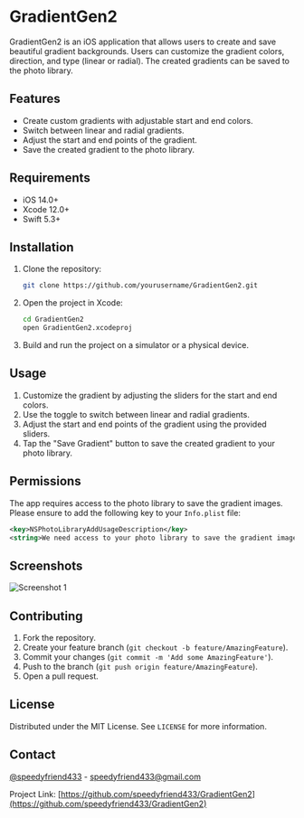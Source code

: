 # GradientGen2

GradientGen2 is an iOS application that allows users to create and save beautiful gradient backgrounds. Users can customize the gradient colors, direction, and type (linear or radial). The created gradients can be saved to the photo library.

## Features

- Create custom gradients with adjustable start and end colors.
- Switch between linear and radial gradients.
- Adjust the start and end points of the gradient.
- Save the created gradient to the photo library.

## Requirements

- iOS 14.0+
- Xcode 12.0+
- Swift 5.3+

## Installation

1. Clone the repository:
    ```sh
    git clone https://github.com/yourusername/GradientGen2.git
    ```
2. Open the project in Xcode:
    ```sh
    cd GradientGen2
    open GradientGen2.xcodeproj
    ```
3. Build and run the project on a simulator or a physical device.

## Usage

1. Customize the gradient by adjusting the sliders for the start and end colors.
2. Use the toggle to switch between linear and radial gradients.
3. Adjust the start and end points of the gradient using the provided sliders.
4. Tap the "Save Gradient" button to save the created gradient to your photo library.

## Permissions

The app requires access to the photo library to save the gradient images. Please ensure to add the following key to your `Info.plist` file:
```xml
<key>NSPhotoLibraryAddUsageDescription</key>
<string>We need access to your photo library to save the gradient image.</string>
```

## Screenshots

![Screenshot 1](https://github.com/speedyfriend433/GradientGen2-Swift/assets/171631703/bc9c7565-2c57-4d81-b0fe-1c96fd8a2940)


## Contributing

1. Fork the repository.
2. Create your feature branch (`git checkout -b feature/AmazingFeature`).
3. Commit your changes (`git commit -m 'Add some AmazingFeature'`).
4. Push to the branch (`git push origin feature/AmazingFeature`).
5. Open a pull request.

## License

Distributed under the MIT License. See `LICENSE` for more information.

## Contact

[@speedyfriend433](https://twitter.com/speedyfriend433) - speedyfriend433@gmail.com

Project Link: [https://github.com/speedyfriend433/GradientGen2](https://github.com/speedyfriend433/GradientGen2)
